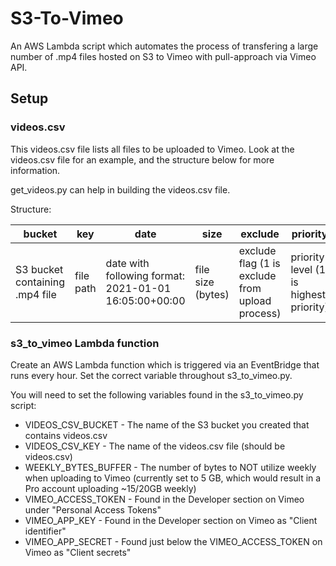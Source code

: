 # S3-To-Vimeo

An AWS Lambda script which automates the process of transfering a large number of .mp4 files hosted on S3 to Vimeo with pull-approach via Vimeo API.

## Setup

### videos.csv

This videos.csv file lists all files to be uploaded to Vimeo. Look at the videos.csv file for an example, and the structure below for more information.

get_videos.py can help in building the videos.csv file.

Structure:

| **bucket** | **key** | **date** | **size** | **exclude** | **priority** | **uploaded** |
| ---------- | ------- | -------- | -------- | ----------- | ------------ | ------------ |
| S3 bucket containing .mp4 file | file path | date with following format: 2021-01-01 16:05:00+00:00 | file size (bytes) | exclude flag (1 is exclude from upload process) | priority level (1 is highest priority) | uploaded flag (1 is already uploaded)

### s3_to_vimeo Lambda function

Create an AWS Lambda function which is triggered via an EventBridge that runs every hour. Set the correct variable throughout s3_to_vimeo.py.

You will need to set the following variables found in the s3_to_vimeo.py script:

* VIDEOS_CSV_BUCKET - The name of the S3 bucket you created that contains videos.csv
* VIDEOS_CSV_KEY - The name of the videos.csv file (should be videos.csv)
* WEEKLY_BYTES_BUFFER - The number of bytes to NOT utilize weekly when uploading to Vimeo (currently set to 5 GB, which would result in a Pro account uploading ~15/20GB weekly)
* VIMEO_ACCESS_TOKEN - Found in the Developer section on Vimeo under "Personal Access Tokens"
* VIMEO_APP_KEY - Found in the Developer section on Vimeo as "Client identifier"
* VIMEO_APP_SECRET - Found just below the VIMEO_ACCESS_TOKEN on Vimeo as "Client secrets"
